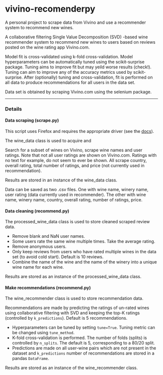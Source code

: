 # vivino-recomenderpy
 A personal project to scrape data from Vivino and use a recommender system to recommend new wines.

A collaborative filtering Single Value Decomposition (SVD) -based wine recommender system to recommend new wines to users based on reviews posted on the wine rating app Vivino.com. 

Model fit is cross-validated using k-fold cross-validation. Model hyperparameters can be automatically tuned using the scikit-surprise package. Tuning aims to improve fit but may yeild worse results (check!). Tuning can aim to improve any of the accuracy metrics used by scikit-surprise. After (optionally) tuning and cross-validation, fit is performed on all data to produce recommendations for all users in the data set.

Data set is obtained by scraping Vivino.com using the selenium package.

---

### Details
#### Data scraping (scrape.py)
This script uses Firefox and requires the appropriate driver (see the [docs](https://selenium-python.readthedocs.io/installation.html#drivers)).

The wine_data class is used to acquire and

Search for a subset of wines on Vivino, scrape wine names and user ratings. Note that not all user ratings are shown on Vivino.com. Ratings with no text for example, do not seem to ever be shown. All scrape country, overall rating, total number of ratings, and price (not currently used in recommendation).

Results are stored in an instance of the wine_data class.

Data can be saved as two .csv files. One with wine name, winery name, user rating (data currently used in recommender). The other with wine name, winery name, country, overall rating, number of ratings, price.

#### Data cleaning (recommend.py)
The processed_wine_data class is used to store cleaned scraped review data.
* Remove blank and NaN user names.
* Some users rate the same wine multiple times. Take the average rating.
* Remove anonymous users.
* Only keep reviews from users who have rated multiple wines in the data set (to avoid cold start). Default is 10 reviews.
* Combine the name of the wine and the name of the winery into a unique wine name for each wine.

Results are stored as an instance of the processed_wine_data class.

#### Make recommendations (recommend.py)
The wine_recommender class is used to store recommendation data.

Recommendations are made by predicting the ratings of un-rated wines using collaborative filtering with SVD and keeping the top-K ratings (controlled by `k_predictions`). Default is 5 recommendations.

* Hyperparameters can be tuned by setting `tune=True`. Tuning metric can be changed using `tune_method`.
* K-fold cross-validation is performed. The number of folds (splits) is controlled by `n_splits`. The default is 5, corresponding to a 80/20 split.
* Predictions are made on all user-wine pairs which are not present in the dataset and `k_predictions` number of recommendations are stored in a pandas `DataFrame`.

Results are stored as an instance of the wine_recommender class.